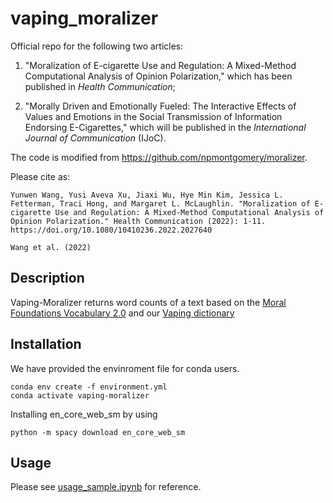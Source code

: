# vaping_moralizer
Official repo for the following two articles: 

1) "Moralization of E-cigarette Use and Regulation: A Mixed-Method Computational Analysis of Opinion Polarization," which has been published in _Health Communication_;

2) "Morally Driven and Emotionally Fueled: The Interactive Effects of Values and Emotions in the Social Transmission of Information Endorsing E-Cigarettes," which will be published in the _International Journal of Communication_ (IJoC). 

The code is modified from https://github.com/npmontgomery/moralizer.


Please cite as:

    Yunwen Wang, Yusi Aveva Xu, Jiaxi Wu, Hye Min Kim, Jessica L. Fetterman, Traci Hong, and Margaret L. McLaughlin. "Moralization of E-cigarette Use and Regulation: A Mixed-Method Computational Analysis of Opinion Polarization." Health Communication (2022): 1-11. https://doi.org/10.1080/10410236.2022.2027640 
    
    Wang et al. (2022)

## Description 

Vaping-Moralizer returns word counts of a text based on the [Moral Foundations Vocabulary 2.0](https://osf.io/ezn37/) and our [Vaping dictionary](https://github.com/wang-yunwen/vaping_moralizer/blob/main/vaping_dict.txt)

## Installation

We have provided the envinroment file for conda users. 
```shell
conda env create -f environment.yml
conda activate vaping-moralizer
```
Installing en_core_web_sm by using
```shell
python -m spacy download en_core_web_sm
```

## Usage

Please see [usage_sample.ipynb](https://github.com/wang-yunwen/vaping_moralizer/blob/main/usage_sample.ipynb) for reference. 



